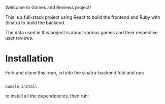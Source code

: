Welcome to Games and Reviews project!

This is a full-stack project using React to build the frontend and Ruby with Sinatra to build the backend.

The data used in this project is about various games and their respective user reviews.

# Installation

Fork and clone this repo, cd into the sinatra-backend fold and run:

```

bundle install

```

to install all the dependencies, then run:

```bash
